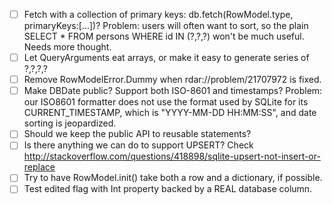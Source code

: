 - [ ] Fetch with a collection of primary keys: db.fetch(RowModel.type, primaryKeys:[...])? Problem: users will often want to sort, so the plain SELECT * FROM persons WHERE id IN (?,?,?) won't be much useful. Needs more thought.
- [ ] Let QueryArguments eat arrays, or make it easy to generate series of ?,?,?,?
- [ ] Remove RowModelError.Dummy when rdar://problem/21707972 is fixed.
- [ ] Make DBDate public? Support both ISO-8601 and timestamps? Problem: our ISO8601 formatter does not use the format used by SQLite for its CURRENT_TIMESTAMP, which is "YYYY-MM-DD HH:MM:SS", and date sorting is jeopardized.
- [ ] Should we keep the public API to reusable statements?
- [ ] Is there anything we can do to support UPSERT? Check http://stackoverflow.com/questions/418898/sqlite-upsert-not-insert-or-replace
- [ ] Try to have RowModel.init() take both a row and a dictionary, if possible.
- [ ] Test edited flag with Int property backed by a REAL database column.
